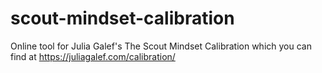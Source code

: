 # scout-mindset-calibration
Online tool for Julia Galef's The Scout Mindset Calibration which you can find at https://juliagalef.com/calibration/
